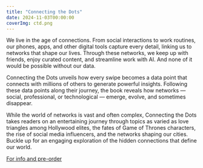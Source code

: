 ```yaml
---
title: "Connecting the Dots"
date: 2024-11-03T00:00:00
coverImg: ctd.png
---
```


We live in the age of connections. From social interactions to work routines, our phones, apps, and other digital tools capture every detail, linking us to networks that shape our lives. Through these networks, we keep up with friends, enjoy curated content, and streamline work with AI. And none of it would be possible without our data.




<!--more-->


Connecting the Dots unveils how every swipe becomes a data point that connects with millions of others to generate powerful insights. Following these data points along their journey, the book reveals how networks — social, professional, or technological — emerge, evolve, and sometimes disappear.

While the world of networks is vast and often complex, Connecting the Dots takes readers on an entertaining journey through topics as varied as love triangles among Hollywood elites, the fates of Game of Thrones characters, the rise of social media influencers, and the networks shaping our cities. Buckle up for an engaging exploration of the hidden connections that define our world.



[For info and pre-order](https://www.connectingthedots-thebook.com)
